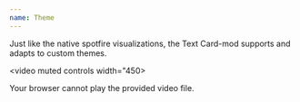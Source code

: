 ```yaml
---
name: Theme
---
```

Just like the native spotfire visualizations, the Text Card-mod supports and adapts to custom themes.

<video muted controls width="450>
  <source src="{{site.url}}{{site.baseurl}}/assets/webms/themes.webm" type="video/webm">
    <p>Your browser cannot play the provided video file.</p>
</video>
